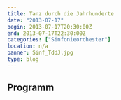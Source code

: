 ```yaml
---
title: Tanz durch die Jahrhunderte
date: "2013-07-17"
begin: 2013-07-17T20:30:00Z
end: 2013-07-17T22:30:00Z
categories: ["Sinfonieorchester"]
location: n/a
banner: Sinf_TddJ.jpg
type: blog
---
```

## Programm

